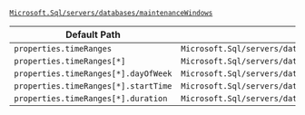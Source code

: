 [`Microsoft.Sql/servers/databases/maintenanceWindows`](https://docs.microsoft.com/en-us/azure/templates/microsoft.sql/servers/databases/maintenancewindows)

| Default Path | Alias |
|---|---|
| `properties.timeRanges` | `Microsoft.Sql/servers/databases/maintenanceWindows/timeRanges` |
| `properties.timeRanges[*]` | `Microsoft.Sql/servers/databases/maintenanceWindows/timeRanges[*]` |
| `properties.timeRanges[*].dayOfWeek` | `Microsoft.Sql/servers/databases/maintenanceWindows/timeRanges[*].dayOfWeek` |
| `properties.timeRanges[*].startTime` | `Microsoft.Sql/servers/databases/maintenanceWindows/timeRanges[*].startTime` |
| `properties.timeRanges[*].duration` | `Microsoft.Sql/servers/databases/maintenanceWindows/timeRanges[*].duration` |

